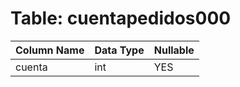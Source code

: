 # Table: cuentapedidos000

| Column Name | Data Type | Nullable |
|-------------|-----------|----------|
| cuenta | int | YES |
